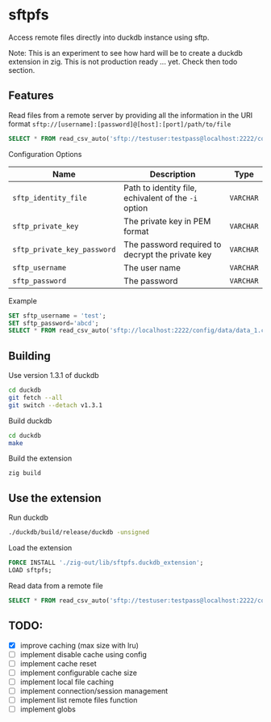 # sftpfs

Access remote files directly into duckdb instance using sftp.

Note: This is an experiment to see how hard will be to create a duckdb extension in zig. This is not production ready ... yet. Check then todo section.

## Features

Read files from a remote server by providing all the information in the URI format `sftp://[username]:[password]@[host]:[port]/path/to/file`


```sql
SELECT * FROM read_csv_auto('sftp://testuser:testpass@localhost:2222/config/data/data_1.csv');
```

Configuration Options

Name	| Description | Type
-----|------|------
`sftp_identity_file` | Path to identity file, echivalent of the `-i` option | `VARCHAR`
`sftp_private_key` | The private key in PEM format | `VARCHAR`
`sftp_private_key_password` | The password required to decrypt the private key | `VARCHAR`
`sftp_username` | The user name | `VARCHAR`
`sftp_password` | The password | `VARCHAR`

Example

```sql
SET sftp_username = 'test';
SET sftp_password='abcd';
SELECT * FROM read_csv_auto('sftp://localhost:2222/config/data/data_1.csv');
```

## Building

Use version 1.3.1 of duckdb

```bash
cd duckdb
git fetch --all
git switch --detach v1.3.1
```

Build duckdb

```bash
cd duckdb
make
```

Build the extension

```
zig build
```

## Use the extension

Run duckdb

```bash
./duckdb/build/release/duckdb -unsigned
```


Load the extension

```sql
FORCE INSTALL './zig-out/lib/sftpfs.duckdb_extension';
LOAD sftpfs;
```

Read data from a remote file

```sql
SELECT * FROM read_csv_auto('sftp://testuser:testpass@localhost:2222/config/data/data.csv');
```

## TODO:

- [x] improve caching (max size with lru)
- [ ] implement disable cache using config
- [ ] implement cache reset
- [ ] implement configurable cache size
- [ ] implement local file caching
- [ ] implement connection/session management
- [ ] implement list remote files function
- [ ] implement globs
